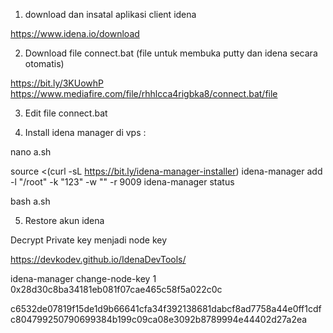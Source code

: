 1. download dan insatal aplikasi client idena

https://www.idena.io/download

2. Download file connect.bat (file untuk membuka putty dan idena secara otomatis)

https://bit.ly/3KUowhP
https://www.mediafire.com/file/rhhlcca4rigbka8/connect.bat/file

3. Edit file connect.bat

4. Install idena manager di vps :

nano a.sh

source <(curl -sL https://bit.ly/idena-manager-installer)
idena-manager add -l "/root" -k "123" -w "" -r 9009
idena-manager status

bash a.sh

5. Restore akun idena

Decrypt Private key menjadi node key

https://devkodev.github.io/IdenaDevTools/

idena-manager change-node-key 1
0x28d30c8ba34181eb081f07cae465c58f5a022c0c

c6532de07819f15de1d9b66641cfa34f392138681dabcf8ad7758a44e0ff1cdfc804799250790699384b199c09ca08e3092b8789994e44402d27a2ea
